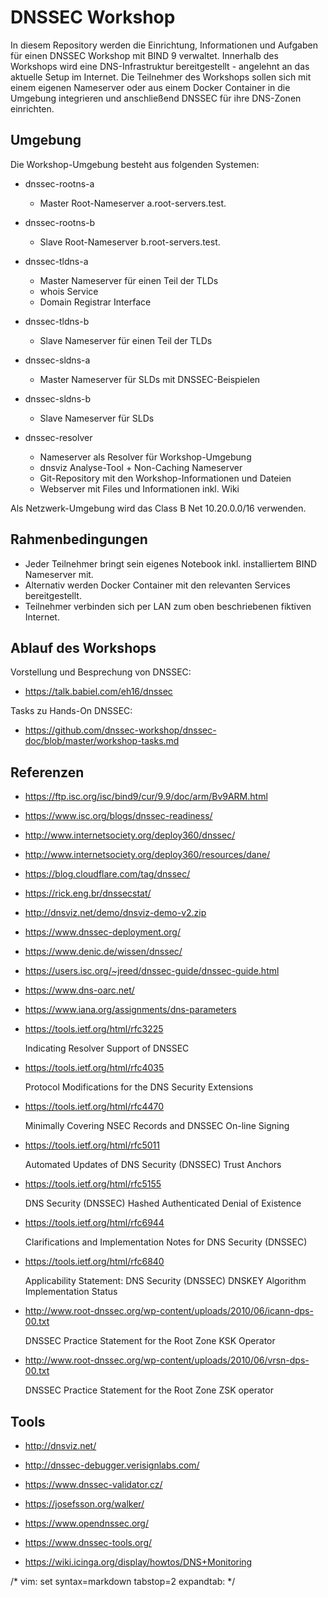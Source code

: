 # DNSSEC Workshop
In diesem Repository werden die Einrichtung, Informationen und Aufgaben für einen DNSSEC Workshop mit BIND 9 verwaltet.
Innerhalb des Workshops wird eine DNS-Infrastruktur bereitgestellt - angelehnt an das aktuelle Setup im Internet.
Die Teilnehmer des Workshops sollen sich mit einem eigenen Nameserver oder aus einem Docker Container in die Umgebung integrieren und anschließend DNSSEC für ihre DNS-Zonen einrichten.


## Umgebung
Die Workshop-Umgebung besteht aus folgenden Systemen:

* dnssec-rootns-a
  * Master Root-Nameserver a.root-servers.test.

* dnssec-rootns-b
  * Slave Root-Nameserver b.root-servers.test.

* dnssec-tldns-a
  * Master Nameserver für einen Teil der TLDs
  * whois Service
  * Domain Registrar Interface

* dnssec-tldns-b
  * Slave Nameserver für einen Teil der TLDs

* dnssec-sldns-a
  * Master Nameserver für SLDs mit DNSSEC-Beispielen

* dnssec-sldns-b
  * Slave Nameserver für SLDs

* dnssec-resolver
  * Nameserver als Resolver für Workshop-Umgebung
  * dnsviz Analyse-Tool + Non-Caching Nameserver
  * Git-Repository mit den Workshop-Informationen und Dateien
  * Webserver mit Files und Informationen inkl. Wiki

Als Netzwerk-Umgebung wird das Class B Net 10.20.0.0/16 verwenden.


## Rahmenbedingungen
* Jeder Teilnehmer bringt sein eigenes Notebook inkl. installiertem BIND Nameserver mit.
* Alternativ werden Docker Container mit den relevanten Services bereitgestellt.
* Teilnehmer verbinden sich per LAN zum oben beschriebenen fiktiven Internet.


## Ablauf des Workshops

Vorstellung und Besprechung von DNSSEC:

* https://talk.babiel.com/eh16/dnssec

Tasks zu Hands-On DNSSEC:
* https://github.com/dnssec-workshop/dnssec-doc/blob/master/workshop-tasks.md


## Referenzen

* https://ftp.isc.org/isc/bind9/cur/9.9/doc/arm/Bv9ARM.html

* https://www.isc.org/blogs/dnssec-readiness/

* http://www.internetsociety.org/deploy360/dnssec/

* http://www.internetsociety.org/deploy360/resources/dane/

* https://blog.cloudflare.com/tag/dnssec/

* https://rick.eng.br/dnssecstat/

* http://dnsviz.net/demo/dnsviz-demo-v2.zip

* https://www.dnssec-deployment.org/

* https://www.denic.de/wissen/dnssec/

* https://users.isc.org/~jreed/dnssec-guide/dnssec-guide.html

* https://www.dns-oarc.net/

* https://www.iana.org/assignments/dns-parameters

* https://tools.ietf.org/html/rfc3225

  Indicating Resolver Support of DNSSEC

* https://tools.ietf.org/html/rfc4035

  Protocol Modifications for the DNS Security Extensions

* https://tools.ietf.org/html/rfc4470

  Minimally Covering NSEC Records and DNSSEC On-line Signing

* https://tools.ietf.org/html/rfc5011

  Automated Updates of DNS Security (DNSSEC) Trust Anchors

* https://tools.ietf.org/html/rfc5155

  DNS Security (DNSSEC) Hashed Authenticated Denial of Existence

* https://tools.ietf.org/html/rfc6944

  Clarifications and Implementation Notes for DNS Security (DNSSEC)

* https://tools.ietf.org/html/rfc6840

  Applicability Statement: DNS Security (DNSSEC) DNSKEY Algorithm Implementation Status

* http://www.root-dnssec.org/wp-content/uploads/2010/06/icann-dps-00.txt

  DNSSEC Practice Statement for the Root Zone KSK Operator

* http://www.root-dnssec.org/wp-content/uploads/2010/06/vrsn-dps-00.txt

  DNSSEC Practice Statement for the Root Zone ZSK operator


## Tools
* http://dnsviz.net/

* http://dnssec-debugger.verisignlabs.com/

* https://www.dnssec-validator.cz/

* https://josefsson.org/walker/

* https://www.opendnssec.org/

* https://www.dnssec-tools.org/

* https://wiki.icinga.org/display/howtos/DNS+Monitoring



/* vim: set syntax=markdown tabstop=2 expandtab: */
